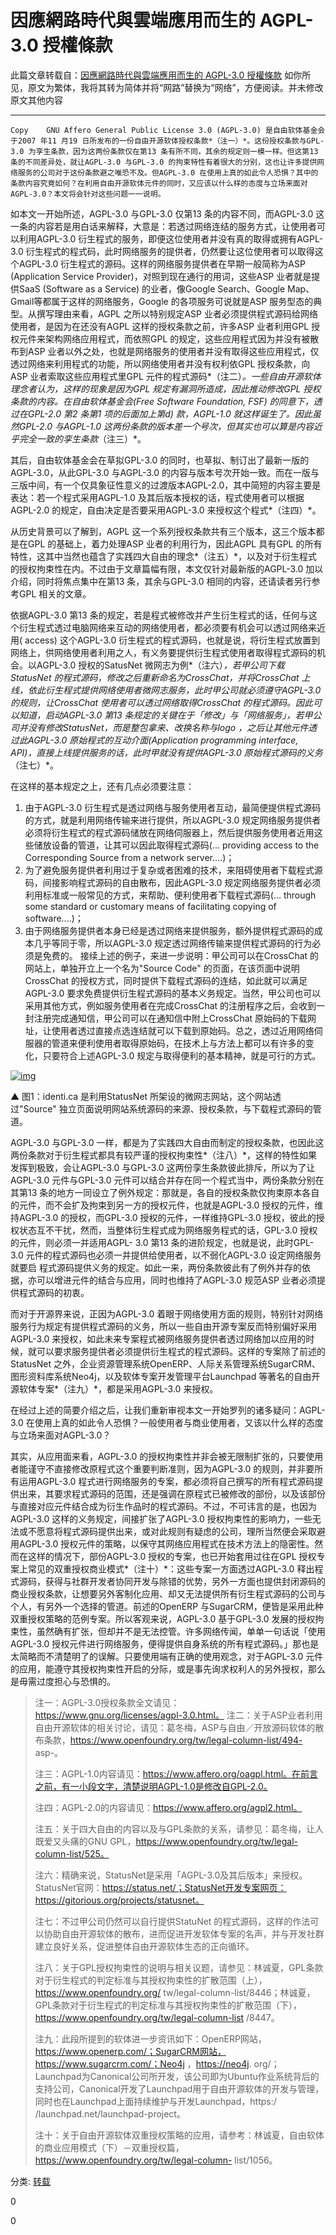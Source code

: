 # 因應網路時代與雲端應用而生的 AGPL-3.0 授權條款

此篇文章转载自：[因應網路時代與雲端應用而生的 AGPL-3.0 授權條款](https://www.openfoundry.org/tw/legal-column-list/8809-introduction-to-agpl3)
如你所见，原文为繁体，我将其转为简体并将“网路”替换为“网络”，方便阅读。并未修改原文其他内容

------

```
Copy    GNU Affero General Public License 3.0 (AGPL-3.0) 是自由软体基金会于2007 年11 月19 日所发布的一份自由开源软体授权条款*（注一）*。这份授权条款与GPL-3.0 为孪生条款，因为这两份条款仅在第13 条有所不同，其余的规定则一模一样。但这第13 条的不同差异处，就让AGPL-3.0 与GPL-3.0 的拘束特性有着很大的分别，这也让许多提供网络服务的公司对于这份条款避之唯恐不及。但AGPL-3.0 在使用上真的如此令人恐惧？其中的条款内容究竟如何？在利用自由开源软体元件的同时，又应该以什么样的态度与立场来面对AGPL-3.0？本文将会针对这些问题一一说明。
```

 如本文一开始所述，AGPL-3.0 与GPL-3.0 仅第13 条的内容不同，而AGPL-3.0 这一条的内容若是用白话来解释，大意是：若透过网络连结的服务方式，让使用者可以利用AGPL-3.0 衍生程式的服务，即便这位使用者并没有真的取得或拥有AGPL-3.0 衍生程式的程式码，此时网络服务的提供者，仍然要让这位使用者可以取得这个AGPL-3.0 衍生程式的源码。这样的网络服务提供者在早期一般简称为ASP (Application Service Provider)，对照到现在通行的用词，这些ASP 业者就是提供SaaS (Software as a Service) 的业者，像Google Search、Google Map、Gmail等都属于这样的网络服务，Google 的各项服务可说就是ASP 服务型态的典型。从撰写理由来看，AGPL 之所以特别规定ASP 业者必须提供程式源码给网络使用者，是因为在还没有AGPL 这样的授权条款之前，许多ASP 业者利用GPL 授权元件来架构网络应用程式，而依照GPL 的规定，这些应用程式因为并没有被散布到ASP 业者以外之处，也就是网络服务的使用者并没有取得这些应用程式，仅透过网络来利用程式的功能，所以网络使用者并没有权利依GPL 授权条款，向ASP 业者索取这些应用程式里GPL 元件的程式源码*（注二）*。一些自由开源软体理念者认为，这样的现象是因为GPL 规定有漏洞所造成，因此推动修改GPL 授权条款的内容。在自由软体基金会(Free Software Foundation, FSF) 的同意下，透过在GPL-2.0 第2 条第1 项的后面加上第d) 款，AGPL-1.0 就这样诞生了。因此虽然GPL-2.0 与AGPL-1.0 这两份条款的版本差一个号次，但其实也可以算是内容近乎完全一致的孪生条款*（注三）*。

 其后，自由软体基金会在草拟GPL-3.0 的同时，也草拟、制订出了最新一版的AGPL-3.0，从此GPL-3.0 与AGPL-3.0 的内容与版本号次开始一致。而在一版与三版中间，有一个仅具象征性意义的过渡版本AGPL-2.0，其中简短的内容主要是表达：若一个程式采用AGPL-1.0 及其后版本授权的话，程式使用者可以根据AGPL-2.0 的规定，自由决定是否要采用AGPL-3.0 来授权这个程式*（注四）*。

 从历史背景可以了解到，AGPL 这一个系列授权条款共有三个版本，这三个版本都是在GPL 的基础上，着力处理ASP 业者的利用行为，因此AGPL 具有GPL 的所有特性，这其中当然也蕴含了实践四大自由的理念*（注五）*，以及对于衍生程式的授权拘束性在内。不过由于文章篇幅有限，本文仅针对最新版的AGPL-3.0 加以介绍，同时将焦点集中在第13 条，其余与GPL-3.0 相同的内容，还请读者另行参考GPL 相关的文章。

 依据AGPL-3.0 第13 条的规定，若是程式被修改并产生衍生程式的话，任何与这个衍生程式透过电脑网络来互动的网络使用者，都必须要有机会可以透过网络来近用( access) 这个AGPL-3.0 衍生程式的程式源码，也就是说，将衍生程式放置到网络上，供网络使用者利用之人，有义务要提供衍生程式使用者取得程式源码的机会。以AGPL-3.0 授权的SatusNet 微网志为例*（注六）*，若甲公司下载StatusNet 的程式源码，修改之后重新命名为CrossChat，并将CrossChat 上线，依此衍生程式提供网络使用者微网志服务，此时甲公司就必须遵守AGPL-3.0 的规则，让CrossChat 使用者可以透过网络取得CrossChat 的程式源码。因此可以知道，启动AGPL-3.0 第13 条规定的关键在于「修改」与「网络服务」，若甲公司并没有修改StatusNet，而是整包拿来、改换名称与logo ，之后让其他元件透过此AGPL-3.0 原始程式的互动介面(Application programming interface, API)，直接上线提供服务的话，此时甲就没有提供AGPL-3.0 原始程式源码的义务*（注七）*。

在这样的基本规定之上，还有几点必须要注意：

1. 由于AGPL-3.0 衍生程式是透过网络与服务使用者互动，最简便提供程式源码的方式，就是利用网络传输来进行提供，所以AGPL-3.0 规定网络服务提供者必须将衍生程式的程式源码储放在网络伺服器上，然后提供服务使用者近用这些储放设备的管道，让其可以因此取得程式源码(... providing access to the Corresponding Source from a network server....)；
2. 为了避免服务提供者利用过于复杂或者困难的技术，来阻碍使用者下载程式源码，间接影响程式源码的自由散布，因此AGPL-3.0 规定网络服务提供者必须利用标准或一般常见的方式，来帮助、便利使用者下载程式源码(... through some standard or customary means of facilitating copying of software....)；
3. 由于网络服务提供者本身已经是透过网络来提供服务，额外提供程式源码的成本几乎等同于零，所以AGPL-3.0 规定透过网络传输来提供程式源码的行为必须是免费的。
   接续上述的例子，来进一步说明：甲公司可以在CrossChat 的网站上，单独开立上一个名为"Source Code" 的页面，在该页面中说明CrossChat 的授权方式，同时提供下载程式源码的连结，如此就可以满足AGPL-3.0 要求免费提供衍生程式源码的基本义务规定。当然，甲公司也可以采用其他方式，例如服务使用者在完成CrossChat 的注册程序之后，会收到一封注册完成通知信，甲公司可以在通知信中附上CrossChat 原始码的下载网址，让使用者透过直接点选连结就可以下载到原始码。总之，透过近用网络伺服器的管道来便利使用者取得原始码，在技术上与方法上都可以有许多的变化，只要符合上述AGPL-3.0 规定与取得便利的基本精神，就是可行的方式。

[![img](https://www.openfoundry.org/images/120925/AGPL/LC_201209_img1.png)](https://www.openfoundry.org/images/120925/AGPL/LC_201209_img1.png)

▲ 图1：identi.ca 是利用StatusNet 所架设的微网志网站，这个网站透过"Source" 独立页面说明网站系统源码的来源、授权条款，与下载程式源码的管道。

 AGPL-3.0 与GPL-3.0 一样，都是为了实践四大自由而制定的授权条款，也因此这两份条款对于衍生程式都具有较严谨的授权拘束性*（注八）*，这样的特性如果发挥到极致，会让AGPL-3.0 与GPL-3.0 这两份孪生条款彼此排斥，所以为了让AGPL-3.0 元件与GPL-3.0 元件可以结合并存在同一个程式当中，两份条款分别在其第13 条的地方一同设立了例外规定：那就是，各自的授权条款仅拘束原本各自的元件，而不会扩及拘束到另一方的授权元件，也就是AGPL-3.0 授权的元件，维持AGPL-3.0 的授权，而GPL-3.0 授权的元件，一样维持GPL-3.0 授权，彼此的授权状态互不干扰，然而，当整体衍生程式成为网络服务程式的话，GPL-3.0 授权的元件，则必须一并适用AGPL- 3.0 第13 条的进阶规定，也就是说，此时GPL-3.0 元件的程式源码也必须一并提供给使用者，以不弱化AGPL-3.0 设定网络服务就要启 程式源码提供义务的规定。如此一来，两份条款彼此有了例外并存的依据，亦可以增进元件的结合与应用，同时也维持了AGPL-3.0 规范ASP 业者必须提供程式源码的初衷。

 而对于开源界来说，正因为AGPL-3.0 着眼于网络使用方面的规则，特别针对网络服务行为规定有提供程式源码的义务，所以一些自由开源专案反而特别偏好采用AGPL-3.0 来授权，如此未来专案程式被网络服务提供者透过网络加以应用的时候，就可以要求服务提供者必须提供衍生程式的程式源码。这样的专案除了前述的StatusNet 之外，企业资源管理系统OpenERP、人际关系管理系统SugarCRM、图形资料库系统Neo4j，以及软体专案开发管理平台Launchpad 等著名的自由开源软体专案*（注九）*，都是采用AGPL-3.0 来授权。

 在经过上述的简要介绍之后，让我们重新审视本文一开始罗列的诸多疑问：AGPL-3.0 在使用上真的如此令人恐惧？一般使用者与商业使用者，又该以什么样的态度与立场来面对AGPL-3.0？

 其实，从应用面来看，AGPL-3.0 的授权拘束性并非会被无限制扩张的，只要使用者能谨守不直接修改原程式这个重要判断准则，因为AGPL-3.0 的规则，并非要所有运用AGPL-3.0 程式进行网络服务的专案，都必须将自己撰写的所有程式源码提供出来，其要求程式源码的范围，还是强调在原程式已被修改的部份，以及该部份与直接对应元件结合成为衍生作品时的程式源码。不过，不可讳言的是，也因为AGPL-3.0 这样的义务规定，间接扩张了AGPL-3.0 授权拘束性的影响力，一些无法或不愿意将程式源码提供出来，或对此规则有疑虑的公司，理所当然便会采取避用AGPL-3.0 授权元件的策略，以保守其网络应用程式在技术方法上的隐密性。然而在这样的情况下，部份AGPL-3.0 授权的专案，也已开始套用过往在GPL 授权专案上常见的双重授权商业模式*（注十）*：这些专案一方面透过AGPL-3.0 释出程式源码，获得与社群开发者协同开发与除错的优势，另外一方面也提供封闭源码的商业授权条款，让想要另外客制化应用、却又无法提供所有衍生程式源码的公司与个人，有另外一个选择的管道。前述的OpenERP 与SugarCRM，便皆是采用此种双重授权策略的范例专案。所以客观来说，AGPL-3.0 基于GPL-3.0 发展的授权拘束性，虽然确有扩张，但却并不是无法控管。许多网络传闻，单单一句话说「使用AGPL-3.0 授权元件进行网络服务，便得提供自身系统的所有程式源码。」那也是太简略而不清楚明了的误解。只要使用端有正确的使用观念，对于AGPL-3.0 元件的应用，能遵守其授权拘束性开启的分际，或是事先询求权利人的另外授权，那么是毋需过度担心与恐惧的。

> 注一：AGPL-3.0授权条款全文请见：<https://www.gnu.org/licenses/agpl-3.0.html。>
> 注二：关于ASP业者利用自由开源软体的相关讨论，请见：葛冬梅，ASP与自由／开放源码软体的散布条款，<https://www.openfoundry.org/tw/legal-column-list/494-> asp-。
>
> 注三：AGPL-1.0内容请见：<https://www.affero.org/oagpl.html。在前言之前，有一小段文字，清楚说明AGPL-1.0是修改自GPL-2.0。>　
>
> 注四：AGPL-2.0的内容请见：<https://www.affero.org/agpl2.html。>
>
> 注五：关于四大自由的内容以及与GPL条款的关系，请参见：葛冬梅，让人既爱又头痛的GNU GPL，<https://www.openfoundry.org/tw/legal-column-list/525。>
>
> 注六：精确来说，StatusNet是采用「AGPL-3.0及其后版本」来授权。StatusNet官网：<https://status.net/；StatusNet开发专案网页：https://gitorious.org/projects/statusnet。>
>
> 注七：不过甲公司仍然可以自行提供StatuNet 的程式源码，这样的作法可以协助自由开源软体的散布，进而促进开发软体专案的名声，并与开发社群建立良好关系，促进整体自由开源软体生态的正向循环。
>
> 注八：关于GPL授权拘束性的说明与相关议题，请参见：林诚夏，GPL条款对于衍生程式的判定标准与其授权拘束性的扩散范围（上），<https://www.openfoundry.org/> tw/legal-column-list/8446；林诚夏，GPL条款对于衍生程式的判定标准与其授权拘束性的扩散范围（下），<https://www.openfoundry.org/tw/legal-column-list> /8447。
>
> 注九：此段所提到的软体进一步资讯如下：OpenERP网站，<https://www.openerp.com/；SugarCRM网站，https://www.sugarcrm.com/；Neo4j> ，[https://neo4j](https://neo4j/). org/；Launchpad为Canonical公司所开发，该公司即为Ubuntu作业系统背后的支持公司，Canonical开发了Launchpad用于自由开源软体的开发与管理，同时也在Launchpad上面持续维护与开发Launchpad，https:/ /launchpad.net/launchpad-project。
>
> 注十：关于自由开源软体双重授权策略的应用，请参考：林诚夏，自由软体的商业应用模式（下）－双重授权篇，<https://www.openfoundry.org/tw/legal-column-> list/1056。



分类: [转载](https://www.cnblogs.com/xiyu714/category/1334090.html)

0

0